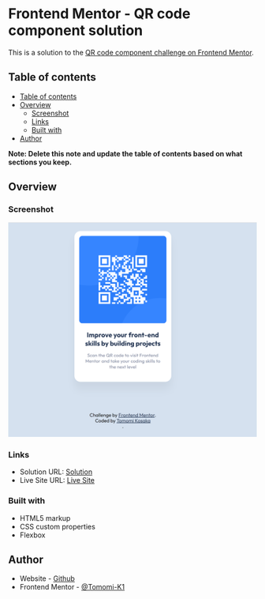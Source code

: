 
# Frontend Mentor - QR code component solution <!-- omit in toc -->

This is a solution to the [QR code component challenge on Frontend Mentor](https://www.frontendmentor.io/challenges/qr-code-component-iux_sIO_H). 


## Table of contents
- [Table of contents](#table-of-contents)
- [Overview](#overview)
  - [Screenshot](#screenshot)
  - [Links](#links)
  - [Built with](#built-with)
- [Author](#author)

**Note: Delete this note and update the table of contents based on what sections you keep.**

## Overview

### Screenshot

![image](./images/qr-code-component.png)

### Links

- Solution URL: [Solution](https://github.com/Tomomi-K1/frontend-mentor-challenges/tree/main/qr-code-component-main)
- Live Site URL: [Live Site](https://tk-qr-code-component.netlify.app/)

### Built with

- HTML5 markup
- CSS custom properties
- Flexbox

## Author

- Website - [Github](https://github.com/Tomomi-K1)
- Frontend Mentor - [@Tomomi-K1](https://www.frontendmentor.io/profile/Tomomi-K1)


